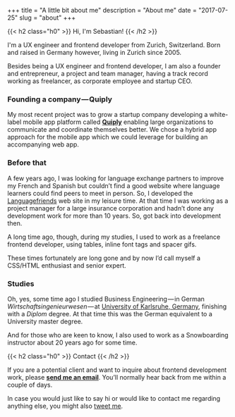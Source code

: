+++
title = "A little bit about me"
description = "About me"
date = "2017-07-25"
slug = "about"
+++

 
<!-- ![Sebastian Schirmer](/img/sebastian_schirmer.jpg) -->


<!-- {{< figure src="/img/sebastian_schirmer-wide.jpg" class="image--portrait" >}} -->

{{< h2 class="h0" >}}
    Hi, I'm Sebastian!
{{< /h2 >}}

I'm a UX engineer and frontend developer from Zurich, Switzerland. Born and raised in Germany however, living in Zurich since 2005.

Besides being a UX engineer and frontend developer, I am also a founder and entrepreneur, a project and team manager, having a track record working as freelancer, as corporate employee and startup CEO.

### Founding a company&hairsp;&mdash;&hairsp;Quiply

My most recent project was to grow a startup company developing a white-label mobile app platform called [**Quiply**](https://www.quiply.com) enabling large organizations to communicate and coordinate themselves better. We chose a hybrid app approach for the mobile app which we could leverage for building an accompanying web app. 

<!-- The above mentioned startup company did also deliver some custom projects to various clients, such as a mobile app for bicycle manufactures and buyers of their products&hairsp;&mdash;&hairsp;the [**CyBike app**](https://www.cybike.de/). -->

### Before that
A few years ago, I was looking for language exchange partners to improve my French and Spanish but couldn’t find a good website where language learners could find peers to meet in person. So, I developed the [Languagefriends](http://www.languagefriends.net/en/) web site in my leisure time. At that time I was working as a project manager for a large insurance corporation and hadn’t done any development work for more than 10 years. So, got back into development then. 

A long time ago, though, during my studies, I used to work as a freelance frontend developer, using tables, inline font tags and spacer gifs.

These times fortunately are long gone and by now I’d call myself a CSS/HTML enthusiast and senior expert.

### Studies

Oh, yes, some time ago I studied Business Engineering&hairsp;&mdash;&hairsp;in German *Wirtschaftsingenieurwesen*&hairsp;&mdash;&hairsp;at [University of Karlsruhe, Germany](https://www.kit.edu/kit/english/index.php), finishing with a *Diplom* degree. At that time this was the German equivalent to a University master degree.

And for those who are keen to know, I also used to work as a Snowboarding instructor about 20 years ago for some time.

{{< h2 class="h0" >}}
    Contact
{{< /h2 >}}

If you are a potential client and want to inquire about frontend development work,
please [**send me an email**](mailto:sebastian.schirmer@gmx.de). You’ll normally hear back from me within a couple of days.

In case you would just like to say hi or would like to contact me regarding
anything else, you might also [tweet me](https://twitter.com/LeSchirmeur).
